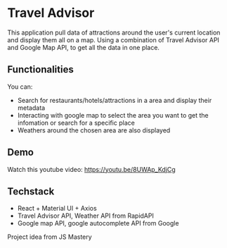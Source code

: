 

# Travel Advisor

This application pull data of attractions around the user's current location and display them all on a map. Using a combination of Travel Advisor API and Google Map API, to get all the data in one place.

## Functionalities

You can:
- Search for restaurants/hotels/attractions in a area and display their metadata
- Interacting with google map to select the area you want to get the infomation or search for a specific place
- Weathers around the chosen area are also displayed

## Demo
Watch this youtube video:
https://youtu.be/8UWAp_KdjCg

## Techstack
- React + Material UI + Axios
- Travel Advisor API, Weather API from RapidAPI
- Google map API, google autocomplete API from Google

Project idea from JS Mastery
